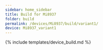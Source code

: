 ```yaml
---
sidebar: home_sidebar
title: Build for Mi8937
folder: build
permalink: /devices/Mi8937/build/variant1/
device: Mi8937_variant1
---
```

{% include templates/device_build.md %}
